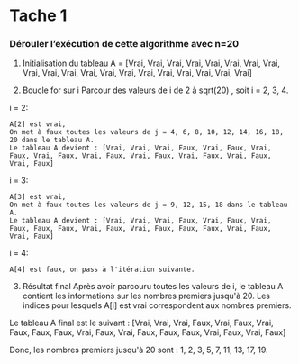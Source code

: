 # Tache 1

### Dérouler l’exécution de cette algorithme avec n=20

1. Initialisation du tableau
A = [Vrai, Vrai, Vrai, Vrai, Vrai, Vrai, Vrai, Vrai, Vrai, Vrai, Vrai, Vrai, Vrai, Vrai, Vrai, Vrai, Vrai, Vrai, Vrai, Vrai]

2. Boucle for sur i
Parcour des valeurs de i de 2 à sqrt(20) , soit i = 2, 3, 4.

i = 2:

    A[2] est vrai,
    On met à faux toutes les valeurs de j = 4, 6, 8, 10, 12, 14, 16, 18, 20 dans le tableau A.
    Le tableau A devient : [Vrai, Vrai, Vrai, Faux, Vrai, Faux, Vrai, Faux, Vrai, Faux, Vrai, Faux, Vrai, Faux, Vrai, Faux, Vrai, Faux, Vrai, Faux]

i = 3:

    A[3] est vrai, 
    On met à faux toutes les valeurs de j = 9, 12, 15, 18 dans le tableau A.
    Le tableau A devient : [Vrai, Vrai, Vrai, Faux, Vrai, Faux, Vrai, Faux, Faux, Faux, Vrai, Faux, Vrai, Faux, Faux, Faux, Vrai, Faux, Vrai, Faux]

i = 4:

    A[4] est faux, on pass à l'itération suivante.

3. Résultat final
Après avoir parcouru toutes les valeurs de i, le tableau A contient les informations sur les nombres premiers jusqu'à 20. Les indices pour lesquels A[i] est vrai correspondent aux nombres premiers.

Le tableau A final est le suivant : [Vrai, Vrai, Vrai, Faux, Vrai, Faux, Vrai, Faux, Faux, Faux, Vrai, Faux, Vrai, Faux, Faux, Faux, Vrai, Faux, Vrai, Faux]

Donc, les nombres premiers jusqu'à 20 sont : 1, 2, 3, 5, 7, 11, 13, 17, 19.

